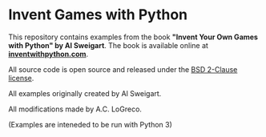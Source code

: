 # Invent Games with Python #

This repository contains examples from the book 
**"Invent Your Own Games with Python" by Al Sweigart**. The book is available 
online at **[inventwithpython.com](http://inventwithpython.com)**.

All source code is open source and released under the 
[BSD 2-Clause license](http://opensource.org/licenses/BSD-2-Clause).

All examples originally created by Al Sweigart.

All modifications made by A.C. LoGreco.

(Examples are inteneded to be run with Python 3)
